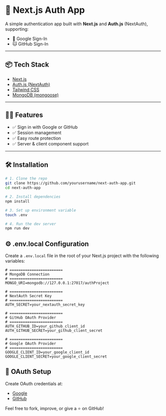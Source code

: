 # 🔐 Next.js Auth App

A simple authentication app built with **Next.js** and **Auth.js** (NextAuth), supporting:

- 🔑 Google Sign-In
- 🐱 GitHub Sign-In

---

## 📦 Tech Stack

- [Next.js](https://nextjs.org/)
- [Auth.js (NextAuth)](https://authjs.dev/)
- [Tailwind CSS](https://tailwindcss.com/)
- [MongoDB (mongoose)](https://www.mongodb.com/)

---

## 🧑‍💻 Features

- ✅ Sign in with Google or GitHub
- ✅ Session management
- ✅ Easy route protection
- ✅ Server & client component support

---

## 🛠️ Installation

```bash
# 1. Clone the repo
git clone https://github.com/yourusername/next-auth-app.git
cd next-auth-app

# 2. Install dependencies
npm install

# 3. Set up environment variable
touch .env

# 4. Run the dev server
npm run dev
```

## ⚙️ .env.local Configuration

Create a `.env.local` file in the root of your Next.js project with the following variables:

```env
# ========================
# MongoDB Connection
# ========================
MONGO_URI=mongodb://127.0.0.1:27017/authProject

# ========================
# NextAuth Secret Key
# ========================
AUTH_SECRET=your_nextauth_secret_key

# ========================
# GitHub OAuth Provider
# ========================
AUTH_GITHUB_ID=your_github_client_id
AUTH_GITHUB_SECRET=your_github_client_secret

# ========================
# Google OAuth Provider
# ========================
GOOGLE_CLIENT_ID=your_google_client_id
GOOGLE_CLIENT_SECRET=your_google_client_secret
```

## 🧩 OAuth Setup

Create OAuth credentials at:

- [Google](https://console.cloud.google.com/apis/credentials/)
- [GitHub](https://github.com/settings/developers/)

Feel free to fork, improve, or give a ⭐ on GitHub!
